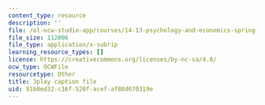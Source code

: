 ```yaml
---
content_type: resource
description: ''
file: /ol-ocw-studio-app/courses/14-13-psychology-and-economics-spring-2020/91b0ed32c16f520facefaf88d670319e_LJnCFFyF-M.vtt
file_size: 112006
file_type: application/x-subrip
learning_resource_types: []
license: https://creativecommons.org/licenses/by-nc-sa/4.0/
ocw_type: OCWFile
resourcetype: Other
title: 3play caption file
uid: 91b0ed32-c16f-520f-acef-af88d670319e
---
```

